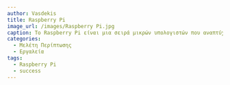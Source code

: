 ```yaml
---
author: Vasdekis
title: Raspberry Pi
image_url: /images/Raspberry Pi.jpg
caption: Το Raspberry Pi είναι μια σειρά μικρών υπολογιστών που αναπτύχθηκε στο Ηνωμένο Βασίλειο από το Ίδρυμα Raspberry Pi σε συνεργασία με την Broadcom. Xρησιμοποιείται από χομπίστες υπολογιστών και ηλεκτρονικών, λόγω της υιοθέτησης των προτύπων HDMI και USB.
categories:
  - Μελέτη Περίπτωσης
  - Εργαλεία
tags:
  - Raspberry Pi
  - success
---
```

